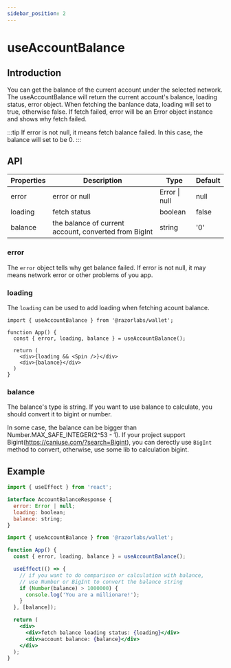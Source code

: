 ```yaml
---
sidebar_position: 2
---
```


# useAccountBalance

## Introduction

You can get the balance of the current account under the selected network. The useAccountBalance will return the current account's balance, loading status, error object. When fetching the banlance data, loading will set to true, otherwise false. If fetch failed, error will be an Error object instance and shows why fetch failed.

:::tip
If error is not null, it means fetch balance failed. In this case, the balance will set to be 0.
:::

## API

| Properties | Description                                           | Type          | Default |
| ---------- | ----------------------------------------------------- | ------------- | ------- |
| error      | error or null                                         | Error \| null | null    |
| loading    | fetch status                                          | boolean       | false   |
| balance    | the balance of current account, converted from BigInt | string        | '0'     |

### error

The `error` object tells why get balance failed. If error is not null, it may means network error or other problems of you app.

### loading

The `loading` can be used to add loading when fetching acount balance.

```tsx
import { useAccountBalance } from '@razorlabs/wallet';

function App() {
  const { error, loading, balance } = useAccountBalance();

  return (
    <div>{loading && <Spin />}</div>
    <div>{balance}</div>
  )
}
```

### balance

The balance's type is string. If you want to use balance to calculate, you should convert it to bigint or number.

In some case, the balance can be bigger than Number.MAX_SAFE_INTEGER(2^53 - 1). If your project support Bigint(https://caniuse.com/?search=Bigint), you can derectly use `BigInt` method to convert, otherwise, use some lib to calculation bigint.

## Example

```jsx
import { useEffect } from 'react';

interface AccountBalanceResponse {
  error: Error | null;
  loading: boolean;
  balance: string;
}

import { useAccountBalance } from '@razorlabs/wallet';

function App() {
  const { error, loading, balance } = useAccountBalance();

  useEffect(() => {
    // if you want to do comparison or calculation with balance,
    // use Number or BigInt to convert the balance string
    if (Number(balance) > 1000000) {
      console.log('You are a millionare!');
    }
  }, [balance]);

  return (
    <div>
      <div>fetch balance loading status: {loading}</div>
      <div>account balance: {balance}</div>
    </div>
  );
}
```

